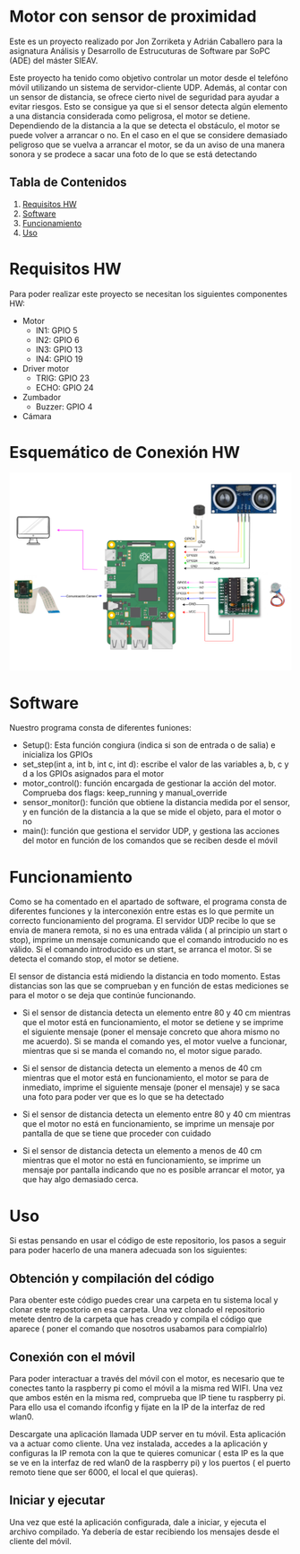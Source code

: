 # Motor con sensor de proximidad

Este es un proyecto realizado por Jon Zorriketa y Adrián Caballero para la asignatura Análisis y Desarrollo de Estrucuturas de Software par SoPC (ADE) del máster SIEAV. 

Este proyecto ha tenido como objetivo controlar un motor desde el telefóno móvil utilizando un sistema de servidor-cliente UDP. Además, al contar con un sensor de distancia, se ofrece cierto nivel de seguridad para ayudar a evitar riesgos. Esto se consigue ya que si el sensor detecta algún elemento a una distancia considerada como peligrosa, el motor se detiene. Dependiendo de la distancia a la que se detecta el obstáculo, el motor se puede volver a arrancar o no. En el caso en el que se considere demasiado peligroso que se vuelva a arrancar el motor, se da un aviso de una manera sonora y se prodece a sacar una foto de lo que se está detectando 

## Tabla de Contenidos

1. [Requisitos HW](#RequisitosHW)
2. [Software](#Software)
3. [Funcionamiento](#Funcionamiento)
4. [Uso](#Uso)


# Requisitos HW
Para poder realizar este proyecto se necesitan los siguientes componentes HW:
- Motor
    - IN1: GPIO 5
    - IN2: GPIO 6
    - IN3: GPIO 13
    - IN4: GPIO 19
- Driver motor
    - TRIG: GPIO 23
    - ECHO: GPIO 24
- Zumbador
    - Buzzer: GPIO 4
- Cámara
# Esquemático de Conexión HW


![Esquemático de la conexión Hardware](imagenes/Diagrama_ADE.drawio.png)




# Software

Nuestro programa consta de diferentes funiones:
- Setup(): Esta función congiura (indica si son de entrada o de salia) e inicializa los GPIOs
- set_step(int a, int b, int c, int d): escribe el valor de las variables a, b, c y d a los GPIOs asignados para el motor
- motor_control(): función encargada de gestionar la acción del motor. Comprueba dos flags: keep_running y manual_override
- sensor_monitor(): función que obtiene la distancia medida por el sensor, y en función de la distancia a la que se mide el objeto, para el motor o no
- main(): función que gestiona el servidor UDP, y gestiona las acciones del motor en función de los comandos que se reciben desde el móvil


# Funcionamiento

Como se ha comentado en el apartado de software, el programa consta de diferentes funciones y la interconexión entre estas es lo que permite un correcto funcionamiento del programa. El servidor UDP recibe lo que se envia de manera remota, si no es una entrada válida ( al principio un start o stop), imprime un mensaje comunicando que el comando introducido no es válido. Si el comando introducido es un start, se arranca el motor. Si se detecta el comando stop, el motor se detiene.

El sensor de distancia está midiendo la distancia en todo momento. Estas distancias son las que se comprueban y en función de estas mediciones se para el motor o se deja que continúe funcionando.

- Si el sensor de distancia detecta un elemento entre 80 y 40 cm mientras que el motor está en funcionamiento, el motor se detiene y se imprime el siguiente mensaje (poner el mensaje concreto que ahora mismo no me acuerdo). Si se manda el comando yes, el motor vuelve a funcionar, mientras que si se manda el comando no, el motor sigue parado. 

- Si el sensor de distancia detecta un elemento a menos de 40 cm mientras que el motor está en funcionamiento, el motor se para de inmediato, imprime el siguiente mensaje (poner el mensaje) y se saca una foto para poder ver que es lo que se ha detectado

- Si el sensor de distancia detecta un elemento entre 80 y 40 cm mientras que el motor no está en funcionamiento, se imprime un mensaje por pantalla de que se tiene que proceder con cuidado

- Si el sensor de distancia detecta un elemento a menos de 40 cm mientras que el motor no está en funcionamiento, se imprime un mensaje por pantalla indicando que no es posible arrancar el motor, ya que hay algo demasiado cerca. 


# Uso
Si estas pensando en usar el código de este repositorio, los pasos a seguir para poder hacerlo de una manera adecuada son los siguientes:

## Obtención y compilación del código
Para obenter este código puedes crear una carpeta en tu sistema local y clonar este repostorio en esa carpeta. Una vez clonado el repositorio metete dentro de la carpeta que has creado y compila el código que aparece ( poner el comando que nosotros usabamos para compialrlo)

## Conexión con el móvil
Para poder interactuar a través del móvil con el motor, es necesario que te conectes tanto la raspberry pi como el móvil a la misma red WIFI. Una vez que ambos estén en la misma red, comprueba que IP tiene tu raspberry pi. Para ello usa el comando ifconfig y fijate en la IP de la interfaz de red wlan0. 

Descargate una aplicación llamada UDP server en tu móvil. Esta aplicación va a actuar como cliente. Una vez instalada, accedes a la aplicación y configuras la IP remota con la que te quieres comunicar ( esta IP es la que se ve en la interfaz de red wlan0 de la raspberry pi) y los puertos ( el puerto remoto tiene que ser 6000, el local el que quieras). 

## Iniciar y ejecutar
Una vez que esté la aplicación configurada, dale a iniciar, y ejecuta el archivo compilado. Ya debería de estar recibiendo los mensajes desde el cliente del móvil. 



